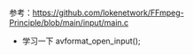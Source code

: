 ###
参考：https://github.com/lokenetwork/FFmpeg-Principle/blob/main/input/main.c
* 学习一下 avformat_open_input();